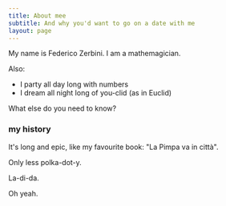 ```yaml
---
title: About mee
subtitle: And why you'd want to go on a date with me
layout: page
---
```


My name is Federico Zerbini. I am a mathemagician.

Also:

- I party all day long with numbers
- I dream all night long of you-clid (as in Euclid)

What else do you need to know?

### my history

It's long and epic, like my favourite book: "La Pimpa va in città".

Only less polka-dot-y.

La-di-da.

Oh yeah.
